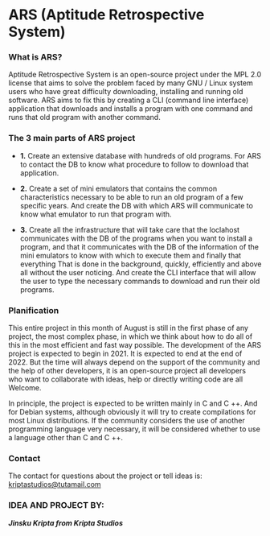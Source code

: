 # ARS (Aptitude Retrospective System)

### What is ARS?

Aptitude Retrospective System is an open-source project under the MPL 2.0 license that aims to solve the problem faced by many GNU / Linux system users who have great difficulty downloading, installing and running old software. ARS aims to fix this by creating a CLI (command line interface) application that downloads and installs a program with one command and runs that old program with another command. 

### The 3 main parts of ARS project

* **1.** Create an extensive database with hundreds of old programs. For ARS to contact the DB to know what procedure to follow to download that application.

* **2.** Create a set of mini emulators that contains the common characteristics necessary to be able to run an old program of a few specific years. And create the DB with which ARS will communicate to know what emulator to run that program with.

* **3.** Create all the infrastructure that will take care that the loclahost communicates with the DB of the programs when you want to install a program, and that it communicates with the DB of the information of the mini emulators to know with which to execute them and finally that everything That is done in the background, quickly, efficiently and above all without the user noticing. And create the CLI interface that will allow the user to type the necessary commands to download and run their old programs.

### Planification

This entire project in this month of August is still in the first phase of any project, the most complex phase, in which we think about how to do all of this in the most efficient and fast way possible. The development of the ARS project is expected to begin in 2021. It is expected to end at the end of 2022. But the time will always depend on the support of the community and the help of other developers, it is an open-source project all developers who want to collaborate with ideas, help or directly writing code are all Welcome.

In principle, the project is expected to be written mainly in C and C ++. And for Debian systems, although obviously it will try to create compilations for most Linux distributions. If the community considers the use of another programming language very necessary, it will be considered whether to use a language other than C and C ++.

### Contact
The contact for questions about the project or tell ideas is: kriptastudios@tutamail.com 

### IDEA AND PROJECT BY: 
**_Jinsku Kripta from Kripta Studios_**

